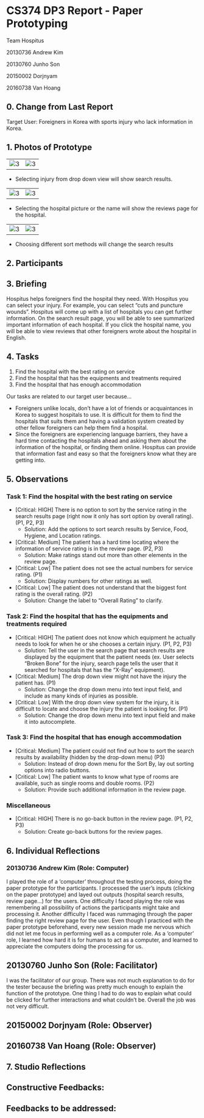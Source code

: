 # CS374 DP3 Report - Paper Prototyping

Team Hospitus

20130736 Andrew Kim

20130760 Junho Son

20150002 Dorjnyam

20160738 Van Hoang


## 0. Change from Last Report

Target User: Foreigners in Korea with sports injury who lack information in Korea. 


## 1. Photos of Prototype

| | |
|-|-|
|![3](https://raw.githubusercontent.com/andrewpk95/CS374_Hospitus/master/DP3_Report/3.jpg)|![3](https://raw.githubusercontent.com/andrewpk95/CS374_Hospitus/master/DP3_Report/4.jpg)|
- Selecting injury from drop down view will show search results.

| | |
|-|-|
|![3](https://raw.githubusercontent.com/andrewpk95/CS374_Hospitus/master/DP3_Report/5.jpg)|![3](https://raw.githubusercontent.com/andrewpk95/CS374_Hospitus/master/DP3_Report/6.jpg)|
- Selecting the hospital picture or the name will show the reviews page for the hospital.

| | |
|-|-|
|![3](https://raw.githubusercontent.com/andrewpk95/CS374_Hospitus/master/DP3_Report/7.jpg)|![3](https://raw.githubusercontent.com/andrewpk95/CS374_Hospitus/master/DP3_Report/8.jpg)|
- Choosing different sort methods will change the search results

## 2. Participants




## 3. Briefing

Hospitus helps foreigners find the hospital they need. With Hospitus you can select your injury. For example, you can select “cuts and puncture wounds”. Hospitus will come up with a list of hospitals you can get further information. On the search result page, you will be able to see summarized important information of each hospital. If you click the hospital name, you will be able to view reviews that other foreigners wrote about the hospital in English. 


## 4. Tasks

1. Find the hospital with the best rating on service
2. Find the hospital that has the equipments and treatments required
3. Find the hospital that has enough accommodation

Our tasks are related to our target user because...

- Foreigners unlike locals, don’t have a lot of friends or acquaintances in Korea to suggest hospitals to use. It is difficult for them to find the hospitals that suits them and having a validation system created by other fellow foreigners can help them find a hospital.
- Since the foreigners are experiencing language barriers, they have a hard time contacting the hospitals ahead and asking them about the information of the hospital, or finding them online. Hospitus can provide that information fast and easy so that the foreigners know what they are getting into.


## 5. Observations

### Task 1: Find the hospital with the best rating on service
* [Critical: HIGH] There is no option to sort by the service rating in the search results page (right now it only has sort option by overall rating). (P1, P2, P3)
  * Solution: Add the options to sort search results by Service, Food, Hygiene, and Location ratings. 
* [Critical: Medium] The patient has a hard time locating where the information of service rating is in the review page. (P2, P3)
  * Solution: Make ratings stand out more than other elements in the review page. 
* [Critical: Low] The patient does not see the actual numbers for service rating. (P1)
  * Solution: Display numbers for other ratings as well. 
* [Critical: Low] The patient does not understand that the biggest font rating is the overall rating. (P2)
  * Solution: Change the label to “Overall Rating” to clarify. 
### Task 2: Find the hospital that has the equipments and treatments required
* [Critical: HIGH] The patient does not know which equipment he actually needs to look for when he or she chooses a certain injury. (P1, P2, P3) 
  * Solution: Tell the user in the search page that search results are displayed by the equipment that the patient needs (ex. User selects “Broken Bone” for the injury, search page tells the user that it searched for hospitals that has the “X-Ray” equipment). 
* [Critical: Medium] The drop down view might not have the injury the patient has. (P1)
  * Solution: Change the drop down menu into text input field, and include as many kinds of injuries as possible. 
* [Critical: Low] With the drop down view system for the injury, it is difficult to locate and choose the injury the patient is looking for. (P1)
  * Solution: Change the drop down menu into text input field and make it into autocomplete. 
### Task 3: Find the hospital that has enough accommodation
* [Critical: Medium] The patient could not find out how to sort the search results by availability (hidden by the drop-down menu) (P3)
  * Solution: Instead of drop down menu for the Sort By, lay out sorting options into radio buttons. 
* [Critical: Low] The patient wants to know what type of rooms are available, such as single rooms and double rooms. (P2)
  * Solution: Provide such additional information in the review page. 
### Miscellaneous
* [Critical: HIGH] There is no go-back button in the review page. (P1, P2, P3)
  * Solution: Create go-back buttons for the review pages.


## 6. Individual Reflections

### 20130736 Andrew Kim (Role: Computer)

I played the role of a ‘computer’ throughout the testing process, doing the paper prototype for the participants. I processed the user’s inputs (clicking on the paper prototype) and layed out outputs (hospital search results, review page…) for the users. One difficulty I faced playing the role was remembering all possibility of actions the participants might take and processing it. Another difficulty I faced was rummaging through the paper finding the right review page for the user. Even though I practiced with the paper prototype beforehand, every new session made me nervous which did not let me focus in performing well as a computer role. As a ‘computer’ role, I learned how hard it is for humans to act as a computer, and learned to appreciate the computers doing the processing for us. 

## 20130760 Junho Son (Role: Facilitator)

I was the facilitator of our group. There was not much explanation to do for the tester because the briefing was pretty much enough to explain the function of the prototype. One thing I had to do was to explain what could be clicked for further interactions and what couldn’t be. Overall the job was not very difficult.

## 20150002 Dorjnyam (Role: Observer)



## 20160738 Van Hoang (Role: Observer)




## 7. Studio Reflections

**Constructive Feedbacks:**
- 

**Feedbacks to be addressed:**
- 


